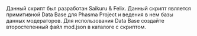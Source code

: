 Данный скрипт был разработан Saikuru & Felix.
Данный скрипт является примитивной Data Base для Phasma Project и ведения в нем базы данных модераторов.
Для использования Data Base создайте второстепенный файл mod.json в каталоге с скриптом.
